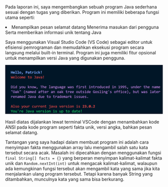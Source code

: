 ## 

Pada laporan ini, saya mengembangkan sebuah program Java sederhana sesuai dengan 
tugas yang diberikan. Program ini memiliki beberapa fungsi utama seperti:
<li>
    Menampilkan pesan selamat datang
    Menerima masukan dari pengguna 
    Serta memberikan informasi unik tentang Java
</li>

Saya menggunakan Visual Studio Code (VS Code) sebagai editor untuk efisiensi 
pemrograman dan memudahkan eksekusi program secara langsung melalui built-in 
terminal. Program ini juga memiliki fitur opsional untuk menampilkan versi Java yang 
digunakan pengguna.

![Terminal Preview](/assets/img/Screenshot%202025-02-25%20225734.png)

Hasil diatas dijalankan lewat terminal VSCode dengan menambahkan kode ANSI pada kode program seperti fakta unik, versi angka, bahkan pesan selamat datang.

Tantangan yang saya hadapi dalam membuat program ini adalah cara menyimpan fakta menggunakan array lalu mengambil salah satu kata tersebut secara acak. Masalah ini dipecahkan dengan menggunakan fungsi ``final String[] facts = {}`` yang berperan menyimpan kalimat-kalimat fakta unik dan ``Random.nextInt(int)`` untuk mengacak kalimat-kalimat, walaupun ada kemungkinan fungsi tersebut akan mengambil kata yang sama jika kita menjalankan ulang program tersebut. Tetapi karena banyak String yang ditambahkan, munculnya kata yang sama bisa berkurang.
